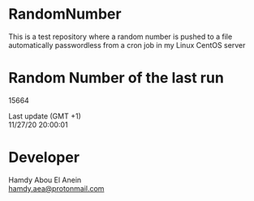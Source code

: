 # RandomNumber    
This is a test repository where a random number is pushed to a file automatically passwordless from a cron job in my Linux CentOS server    
# Random Number of the last run   
15664
      
Last update (GMT +1)    
11/27/20 20:00:01
# Developer    
Hamdy Abou El Anein   
hamdy.aea@protonmail.com

